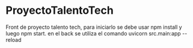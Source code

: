 # ProyectoTalentoTech
Front de proyecto talento tech, para iniciarlo se debe usar npm install y luego npm start. en el back se utiliza el comando uvicorn src.main:app --reload

